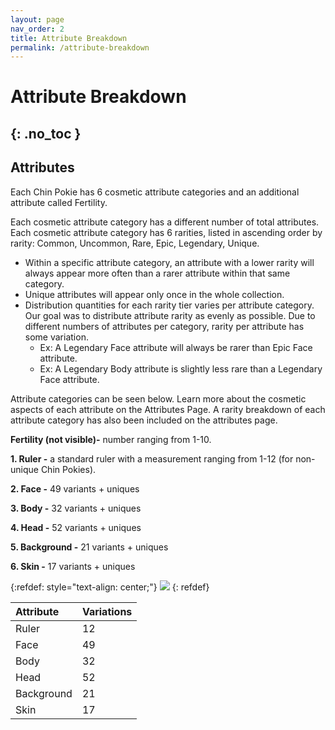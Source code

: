 ```yaml
---
layout: page
nav_order: 2
title: Attribute Breakdown
permalink: /attribute-breakdown
---
```

# Attribute Breakdown 
{: .no_toc }
---
## Attributes
Each Chin Pokie has 6 cosmetic attribute categories and an additional attribute called Fertility. 

Each cosmetic attribute category has a different number of total attributes.
Each cosmetic attribute category has 6 rarities, listed in ascending order by rarity: Common, Uncommon, Rare, Epic, Legendary, Unique.
- Within a specific attribute category, an attribute with a lower rarity will always appear more often than a rarer attribute within that same category. 
- Unique attributes will appear only once in the whole collection. 
- Distribution quantities for each rarity tier varies per attribute category. Our goal was to distribute attribute rarity as evenly as possible. Due to different numbers of attributes per category, rarity per attribute has some variation. 
  - Ex:  A Legendary Face attribute will always be rarer than Epic Face attribute. 
  - Ex: A Legendary Body attribute is slightly less rare than a Legendary Face attribute. 

Attribute categories can be seen below. Learn more about the cosmetic aspects of each attribute on the Attributes Page. A rarity breakdown of each attribute category has also been included on the attributes page. 

**Fertility (not visible)-** number ranging from 1-10.     

**1. Ruler -** a standard ruler with a measurement ranging from 1-12 (for non-unique Chin Pokies). 

**2. Face -** 49 variants + uniques

**3. Body -** 32 variants + uniques

**4. Head -** 52 variants + uniques

**5. Background -** 21 variants + uniques

**6. Skin -** 17 variants + uniques

{:refdef: style="text-align: center;"}
![](https://chinpokies.com/config/images/attributes.gif)
{: refdef}

| Attribute        | Variations          |
|:-------------|:------------------|
| Ruler           | 12 | 
| Face | 49  | 
| Body           | 32      | 
| Head           | 52 | 
| Background           | 21 | 
| Skin           | 17 | 